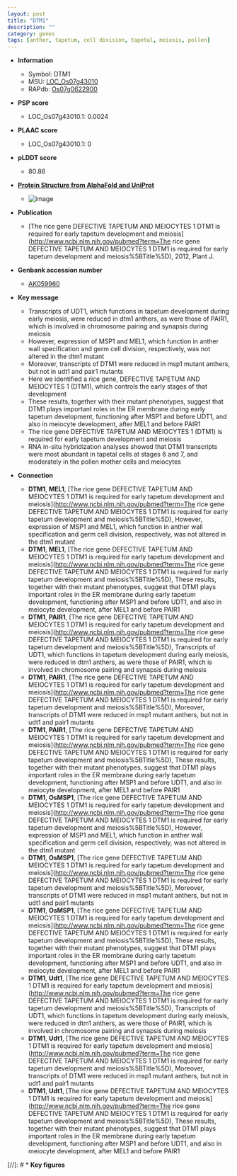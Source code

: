 ```yaml
---
layout: post
title: "DTM1"
description: ""
category: genes
tags: [anther, tapetum, cell division, tapetal, meiosis, pollen]
---
```


* **Information**  
    + Symbol: DTM1  
    + MSU: [LOC_Os07g43010](http://rice.plantbiology.msu.edu/cgi-bin/ORF_infopage.cgi?orf=LOC_Os07g43010)  
    + RAPdb: [Os07g0622900](http://rapdb.dna.affrc.go.jp/viewer/gbrowse_details/irgsp1?name=Os07g0622900)  

* **PSP score**  
    + LOC_Os07g43010.1: 0.0024 

* **PLAAC score**  
    + LOC_Os07g43010.1: 0 

* **pLDDT score**
    + 80.86

* **[Protein Structure from AlphaFold and UniProt](https://www.uniprot.org/uniprotkb/Q7XI45/entry#structure)**
    + ![image](https://ricepsp.github.io/images/Q7/AF-Q7XI45-F1.png)

* **Publication**  
    + [The rice gene DEFECTIVE TAPETUM AND MEIOCYTES 1 DTM1 is required for early tapetum development and meiosis](http://www.ncbi.nlm.nih.gov/pubmed?term=The rice gene DEFECTIVE TAPETUM AND MEIOCYTES 1 DTM1 is required for early tapetum development and meiosis%5BTitle%5D), 2012, Plant J.

* **Genbank accession number**  
    + [AK059960](http://www.ncbi.nlm.nih.gov/nuccore/AK059960)

* **Key message**  
    + Transcripts of UDT1, which functions in tapetum development during early meiosis, were reduced in dtm1 anthers, as were those of PAIR1, which is involved in chromosome pairing and synapsis during meiosis
    + However, expression of MSP1 and MEL1, which function in anther wall specification and germ cell division, respectively, was not altered in the dtm1 mutant
    + Moreover, transcripts of DTM1 were reduced in msp1 mutant anthers, but not in udt1 and pair1 mutants
    + Here we identified a rice gene, DEFECTIVE TAPETUM AND MEIOCYTES 1 (DTM1), which controls the early stages of that development
    + These results, together with their mutant phenotypes, suggest that DTM1 plays important roles in the ER membrane during early tapetum development, functioning after MSP1 and before UDT1, and also in meiocyte development, after MEL1 and before PAIR1
    + The rice gene DEFECTIVE TAPETUM AND MEIOCYTES 1 (DTM1) is required for early tapetum development and meiosis
    + RNA in-situ hybridization analyses showed that DTM1 transcripts were most abundant in tapetal cells at stages 6 and 7, and moderately in the pollen mother cells and meiocytes

* **Connection**  
    + __DTM1__, __MEL1__, [The rice gene DEFECTIVE TAPETUM AND MEIOCYTES 1 DTM1 is required for early tapetum development and meiosis](http://www.ncbi.nlm.nih.gov/pubmed?term=The rice gene DEFECTIVE TAPETUM AND MEIOCYTES 1 DTM1 is required for early tapetum development and meiosis%5BTitle%5D), However, expression of MSP1 and MEL1, which function in anther wall specification and germ cell division, respectively, was not altered in the dtm1 mutant
    + __DTM1__, __MEL1__, [The rice gene DEFECTIVE TAPETUM AND MEIOCYTES 1 DTM1 is required for early tapetum development and meiosis](http://www.ncbi.nlm.nih.gov/pubmed?term=The rice gene DEFECTIVE TAPETUM AND MEIOCYTES 1 DTM1 is required for early tapetum development and meiosis%5BTitle%5D), These results, together with their mutant phenotypes, suggest that DTM1 plays important roles in the ER membrane during early tapetum development, functioning after MSP1 and before UDT1, and also in meiocyte development, after MEL1 and before PAIR1
    + __DTM1__, __PAIR1__, [The rice gene DEFECTIVE TAPETUM AND MEIOCYTES 1 DTM1 is required for early tapetum development and meiosis](http://www.ncbi.nlm.nih.gov/pubmed?term=The rice gene DEFECTIVE TAPETUM AND MEIOCYTES 1 DTM1 is required for early tapetum development and meiosis%5BTitle%5D), Transcripts of UDT1, which functions in tapetum development during early meiosis, were reduced in dtm1 anthers, as were those of PAIR1, which is involved in chromosome pairing and synapsis during meiosis
    + __DTM1__, __PAIR1__, [The rice gene DEFECTIVE TAPETUM AND MEIOCYTES 1 DTM1 is required for early tapetum development and meiosis](http://www.ncbi.nlm.nih.gov/pubmed?term=The rice gene DEFECTIVE TAPETUM AND MEIOCYTES 1 DTM1 is required for early tapetum development and meiosis%5BTitle%5D), Moreover, transcripts of DTM1 were reduced in msp1 mutant anthers, but not in udt1 and pair1 mutants
    + __DTM1__, __PAIR1__, [The rice gene DEFECTIVE TAPETUM AND MEIOCYTES 1 DTM1 is required for early tapetum development and meiosis](http://www.ncbi.nlm.nih.gov/pubmed?term=The rice gene DEFECTIVE TAPETUM AND MEIOCYTES 1 DTM1 is required for early tapetum development and meiosis%5BTitle%5D), These results, together with their mutant phenotypes, suggest that DTM1 plays important roles in the ER membrane during early tapetum development, functioning after MSP1 and before UDT1, and also in meiocyte development, after MEL1 and before PAIR1
    + __DTM1__, __OsMSP1__, [The rice gene DEFECTIVE TAPETUM AND MEIOCYTES 1 DTM1 is required for early tapetum development and meiosis](http://www.ncbi.nlm.nih.gov/pubmed?term=The rice gene DEFECTIVE TAPETUM AND MEIOCYTES 1 DTM1 is required for early tapetum development and meiosis%5BTitle%5D), However, expression of MSP1 and MEL1, which function in anther wall specification and germ cell division, respectively, was not altered in the dtm1 mutant
    + __DTM1__, __OsMSP1__, [The rice gene DEFECTIVE TAPETUM AND MEIOCYTES 1 DTM1 is required for early tapetum development and meiosis](http://www.ncbi.nlm.nih.gov/pubmed?term=The rice gene DEFECTIVE TAPETUM AND MEIOCYTES 1 DTM1 is required for early tapetum development and meiosis%5BTitle%5D), Moreover, transcripts of DTM1 were reduced in msp1 mutant anthers, but not in udt1 and pair1 mutants
    + __DTM1__, __OsMSP1__, [The rice gene DEFECTIVE TAPETUM AND MEIOCYTES 1 DTM1 is required for early tapetum development and meiosis](http://www.ncbi.nlm.nih.gov/pubmed?term=The rice gene DEFECTIVE TAPETUM AND MEIOCYTES 1 DTM1 is required for early tapetum development and meiosis%5BTitle%5D), These results, together with their mutant phenotypes, suggest that DTM1 plays important roles in the ER membrane during early tapetum development, functioning after MSP1 and before UDT1, and also in meiocyte development, after MEL1 and before PAIR1
    + __DTM1__, __Udt1__, [The rice gene DEFECTIVE TAPETUM AND MEIOCYTES 1 DTM1 is required for early tapetum development and meiosis](http://www.ncbi.nlm.nih.gov/pubmed?term=The rice gene DEFECTIVE TAPETUM AND MEIOCYTES 1 DTM1 is required for early tapetum development and meiosis%5BTitle%5D), Transcripts of UDT1, which functions in tapetum development during early meiosis, were reduced in dtm1 anthers, as were those of PAIR1, which is involved in chromosome pairing and synapsis during meiosis
    + __DTM1__, __Udt1__, [The rice gene DEFECTIVE TAPETUM AND MEIOCYTES 1 DTM1 is required for early tapetum development and meiosis](http://www.ncbi.nlm.nih.gov/pubmed?term=The rice gene DEFECTIVE TAPETUM AND MEIOCYTES 1 DTM1 is required for early tapetum development and meiosis%5BTitle%5D), Moreover, transcripts of DTM1 were reduced in msp1 mutant anthers, but not in udt1 and pair1 mutants
    + __DTM1__, __Udt1__, [The rice gene DEFECTIVE TAPETUM AND MEIOCYTES 1 DTM1 is required for early tapetum development and meiosis](http://www.ncbi.nlm.nih.gov/pubmed?term=The rice gene DEFECTIVE TAPETUM AND MEIOCYTES 1 DTM1 is required for early tapetum development and meiosis%5BTitle%5D), These results, together with their mutant phenotypes, suggest that DTM1 plays important roles in the ER membrane during early tapetum development, functioning after MSP1 and before UDT1, and also in meiocyte development, after MEL1 and before PAIR1

[//]: # * **Key figures**  


